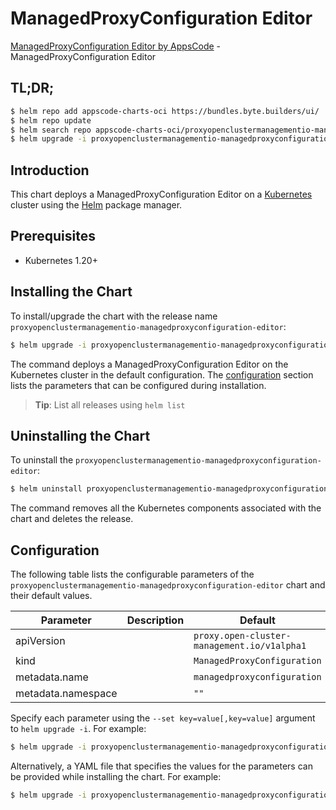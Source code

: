 # ManagedProxyConfiguration Editor

[ManagedProxyConfiguration Editor by AppsCode](https://appscode.com) - ManagedProxyConfiguration Editor

## TL;DR;

```bash
$ helm repo add appscode-charts-oci https://bundles.byte.builders/ui/
$ helm repo update
$ helm search repo appscode-charts-oci/proxyopenclustermanagementio-managedproxyconfiguration-editor --version=v0.5.0
$ helm upgrade -i proxyopenclustermanagementio-managedproxyconfiguration-editor appscode-charts-oci/proxyopenclustermanagementio-managedproxyconfiguration-editor -n default --create-namespace --version=v0.5.0
```

## Introduction

This chart deploys a ManagedProxyConfiguration Editor on a [Kubernetes](http://kubernetes.io) cluster using the [Helm](https://helm.sh) package manager.

## Prerequisites

- Kubernetes 1.20+

## Installing the Chart

To install/upgrade the chart with the release name `proxyopenclustermanagementio-managedproxyconfiguration-editor`:

```bash
$ helm upgrade -i proxyopenclustermanagementio-managedproxyconfiguration-editor appscode-charts-oci/proxyopenclustermanagementio-managedproxyconfiguration-editor -n default --create-namespace --version=v0.5.0
```

The command deploys a ManagedProxyConfiguration Editor on the Kubernetes cluster in the default configuration. The [configuration](#configuration) section lists the parameters that can be configured during installation.

> **Tip**: List all releases using `helm list`

## Uninstalling the Chart

To uninstall the `proxyopenclustermanagementio-managedproxyconfiguration-editor`:

```bash
$ helm uninstall proxyopenclustermanagementio-managedproxyconfiguration-editor -n default
```

The command removes all the Kubernetes components associated with the chart and deletes the release.

## Configuration

The following table lists the configurable parameters of the `proxyopenclustermanagementio-managedproxyconfiguration-editor` chart and their default values.

|     Parameter      | Description |                        Default                         |
|--------------------|-------------|--------------------------------------------------------|
| apiVersion         |             | <code>proxy.open-cluster-management.io/v1alpha1</code> |
| kind               |             | <code>ManagedProxyConfiguration</code>                 |
| metadata.name      |             | <code>managedproxyconfiguration</code>                 |
| metadata.namespace |             | <code>""</code>                                        |


Specify each parameter using the `--set key=value[,key=value]` argument to `helm upgrade -i`. For example:

```bash
$ helm upgrade -i proxyopenclustermanagementio-managedproxyconfiguration-editor appscode-charts-oci/proxyopenclustermanagementio-managedproxyconfiguration-editor -n default --create-namespace --version=v0.5.0 --set apiVersion=proxy.open-cluster-management.io/v1alpha1
```

Alternatively, a YAML file that specifies the values for the parameters can be provided while
installing the chart. For example:

```bash
$ helm upgrade -i proxyopenclustermanagementio-managedproxyconfiguration-editor appscode-charts-oci/proxyopenclustermanagementio-managedproxyconfiguration-editor -n default --create-namespace --version=v0.5.0 --values values.yaml
```
